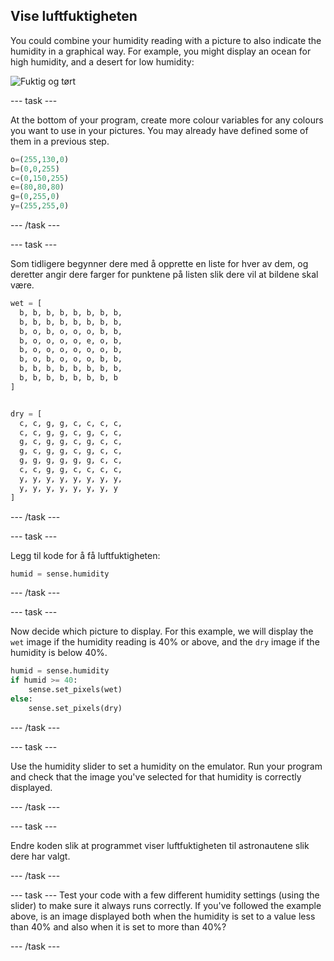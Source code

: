 ## Vise luftfuktigheten

You could combine your humidity reading with a picture to also indicate the humidity in a graphical way. For example, you might display an ocean for high humidity, and a desert for low humidity:

![Fuktig og tørt](images/wet-dry.png)

--- task ---

At the bottom of your program, create more colour variables for any colours you want to use in your pictures. You may already have defined some of them in a previous step.

```python
o=(255,130,0)
b=(0,0,255)
c=(0,150,255)
e=(80,80,80)
g=(0,255,0)
y=(255,255,0)
```

--- /task ---

--- task ---

Som tidligere begynner dere med å opprette en liste for hver av dem, og deretter angir dere farger for punktene på listen slik dere vil at bildene skal være.

```python
wet = [
  b, b, b, b, b, b, b, b,
  b, b, b, b, b, b, b, b,
  b, o, b, o, o, o, b, b,
  b, o, o, o, o, e, o, b,
  b, o, o, o, o, o, o, b,
  b, o, b, o, o, o, b, b,
  b, b, b, b, b, b, b, b,
  b, b, b, b, b, b, b, b
]


dry = [
  c, c, g, g, c, c, c, c,
  c, c, g, g, c, g, c, c,
  g, c, g, g, c, g, c, c,
  g, c, g, g, c, g, c, c,
  g, g, g, g, g, g, c, c,
  c, c, g, g, c, c, c, c,
  y, y, y, y, y, y, y, y,
  y, y, y, y, y, y, y, y
]
```

--- /task ---

--- task ---

Legg til kode for å få luftfuktigheten:

```python
humid = sense.humidity
```

--- /task ---

--- task ---

Now decide which picture to display. For this example, we will display the `wet` image if the humidity reading is 40% or above, and the `dry` image if the humidity is below 40%.

```python
humid = sense.humidity
if humid >= 40:
    sense.set_pixels(wet)
else:
    sense.set_pixels(dry)
```

--- /task ---

--- task ---

Use the humidity slider to set a humidity on the emulator. Run your program and check that the image you've selected for that humidity is correctly displayed.

--- /task ---

--- task ---

Endre koden slik at programmet viser luftfuktigheten til astronautene slik dere har valgt.

--- /task ---

--- task --- Test your code with a few different humidity settings (using the slider) to make sure it always runs correctly. If you've followed the example above, is an image displayed both when the humidity is set to a value less than 40% and also when it is set to more than 40%?

--- /task ---

